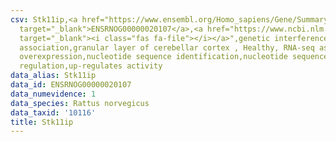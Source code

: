 ```yaml
---
csv: Stk11ip,<a href="https://www.ensembl.org/Homo_sapiens/Gene/Summary?db=core;g=ENSRNOG00000020107"
  target="_blank">ENSRNOG00000020107</a>,<a href="https://www.ncbi.nlm.nih.gov/pubmed/30467350"
  target="_blank"><i class="fas fa-file"></i></a>",genetic interference,functional
  association,granular layer of cerebellar cortex , Healthy, RNA-seq assay, hsf-1
  overexpression,nucleotide sequence identification,nucleotide sequence identification,transcriptional
  regulation,up-regulates activity
data_alias: Stk11ip
data_id: ENSRNOG00000020107
data_numevidence: 1
data_species: Rattus norvegicus
data_taxid: '10116'
title: Stk11ip
---
```

